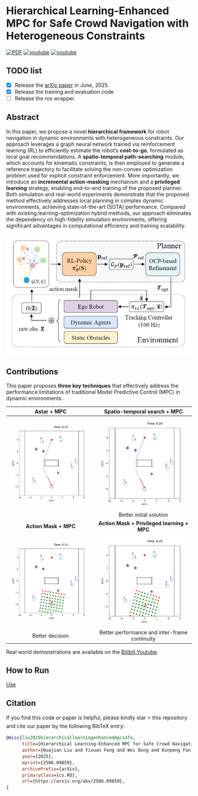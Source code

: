 

# Hierarchical Learning-Enhanced MPC for Safe Crowd Navigation with Heterogeneous Constraints

<a href="https://arxiv.org/abs/2506.09859"><img src='https://img.shields.io/badge/PDF-Arxiv-brightgreen' alt='PDF'></a> <a href="https://www.bilibili.com/video/BV166MizgEht/?vd_source=a658930295bb4510212c5c979d654d61"><img src='https://img.shields.io/badge/Video-Bilibili-blue' alt='youtube'></a>
<a href="https://www.youtube.com/watch?v=oymtbh-l1eM"><img src='https://img.shields.io/badge/Video-Youtube-blue' alt='youtube'></a>

## TODO list

- [x] Release the [arXiv paper](https://arxiv.org/abs/2506.09859) in June, 2025.
- [x] Release the training and evaluation code
- [ ] Release the ros wrapper.

## Abstract

In this paper, we propose a novel **hierarchical framework** for robot navigation in dynamic environments with heterogeneous constraints. Our approach leverages a graph neural network trained via reinforcement learning (RL) to efficiently estimate the robot’s **cost-to-go**, formulated as local goal recommendations. A **spatio-temporal path-searching** module, which accounts for kinematic constraints, is then employed to generate a reference trajectory to facilitate solving the non-convex optimization problem used for explicit constraint enforcement. More importantly, we introduce an **incremental action-masking** mechanism and a **privileged learning** strategy, enabling end-to-end training of the proposed planner. Both simulation and real-world experiments demonstrate that the proposed method effectively addresses local planning in complex dynamic environments, achieving state-of-the-art (SOTA) performance. Compared with existing learning-optimization hybrid methods, our approach eliminates the dependency on high-fidelity simulation environments, offering significant advantages in computational efficiency and training scalability.

![overview](./assets/method-overview.png)

## Contributions

This paper proposes **three key techniques** that effectively address the performance limitations of traditional Model Predictive Control (MPC) in dynamic environments.

|            Astar + MPC            |         Spatio-temporal search + MPC          |
| :-------------------------------: | :-------------------------------------------: |
| ![astar](./assets/1578_astar.gif) |        ![astar](./assets/1578_st.gif)         |
|                                   |            Better initial solution            |
|       **Action Mask + MPC**       |  **Action Mask + Privileged learning + MPC**  |
|  ![mask](./assets/1578_mask.gif)  |      ![ours](./assets/1578_mask_pl.gif)       |
|          Better decision          | Better performance and inter-frame continuity |

Real world demonstrations are available on the [Bilibili](https://www.bilibili.com/video/BV166MizgEht/?vd_source=a658930295bb4510212c5c979d654d61),[Youtube](https://www.youtube.com/watch?v=oymtbh-l1eM).

## How to Run
[Use](./assets/Run.md)


## Citation

If you find this code or paper is helpful, please kindly star :star: this repository and cite our paper by the following BibTeX entry:

```bibtex
@misc{liu2025hierarchicallearningenhancedmpcsafe,
      title={Hierarchical Learning-Enhanced MPC for Safe Crowd Navigation with Heterogeneous Constraints}, 
      author={Huajian Liu and Yixuan Feng and Wei Dong and Kunpeng Fan and Chao Wang and Yongzhuo Gao},
      year={2025},
      eprint={2506.09859},
      archivePrefix={arXiv},
      primaryClass={cs.RO},
      url={https://arxiv.org/abs/2506.09859}, 
}
```



